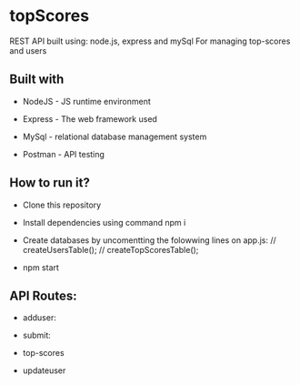 <p align="center">
  
</p>
<h1 align="center"><NAME_OF_PROJECT></h1>
<p align="center"><b><PROJECT_DESCRIPTION></b></p>
</p>

# topScores

REST API built using: node.js, express and mySql
For managing top-scores and users
  

<h2>Built with</h2>

* NodeJS - JS runtime environment

* Express - The web framework used

* MySql - relational database management system 

* Postman - API testing

<h2>How to run it?</h2>
  
* Clone this repository
  
* Install dependencies using command npm i
  
* Create databases by uncomentting the folowwing lines on app.js:
// createUsersTable();
// createTopScoresTable();
  
* npm start

<h2>API Routes:</h2>

* adduser:

* submit:

* top-scores

* updateuser
  

